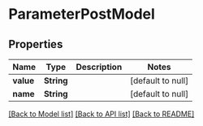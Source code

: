 # ParameterPostModel
## Properties

| Name | Type | Description | Notes |
|------------ | ------------- | ------------- | -------------|
| **value** | **String** |  | [default to null] |
| **name** | **String** |  | [default to null] |

[[Back to Model list]](../README.md#documentation-for-models) [[Back to API list]](../README.md#documentation-for-api-endpoints) [[Back to README]](../README.md)

